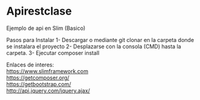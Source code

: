 # Apirestclase
Ejemplo de api en Slim (Basico)

Pasos para Instalar
1- Descargar o mediante git clonar en la carpeta donde se instalara el proyecto
2- Desplazarse con la consola (CMD) hasta la carpeta.
3- Ejecutar composer install


Enlaces de interes:<br/>
https://www.slimframework.com<br/>
https://getcomposer.org/<br/>
https://getbootstrap.com/<br/>
http://api.jquery.com/jquery.ajax/<br/>
